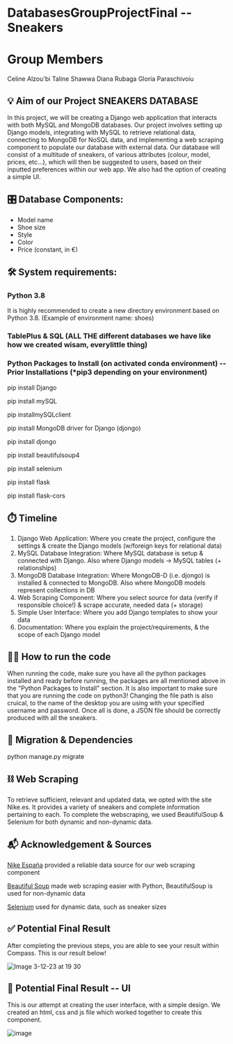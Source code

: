 # DatabasesGroupProjectFinal -- Sneakers

# Group Members
Celine Alzou'bi
Taline Shawwa
Diana Rubaga
Gloria Paraschivoiu

## 💡 Aim of our Project SNEAKERS DATABASE
In this project, we will be creating a Django web application that interacts with both MySQL and MongoDB databases. Our project involves setting up Django models, integrating with MySQL to retrieve relational data, connecting to MongoDB for NoSQL data, and implementing a web scraping component to populate our database with external data. Our database will consist of a multitude of sneakers, of various attributes (colour, model, prices, etc...), which will then be suggested to users, based on their inputted preferences within our web app. We also had the option of creating a simple UI.

## 🎛️ Database Components:

- Model name
- Shoe size 
- Style
- Color
- Price (constant, in €)

## 🛠️ System requirements:

### Python 3.8

It is highly recommended to create a new directory environment based on Python 3.8. (Example of environment name: shoes)

### TablePlus & SQL (ALL THE different databases we have like how we created wisam, everylittle thing) 

### Python Packages to Install (on activated conda environment) -- Prior Installations (*pip3 depending on your environment)

pip install Django

pip install mySQL

pip installmySQLclient

pip install MongoDB driver for Django (djongo)

pip install djongo

pip install beautifulsoup4

pip install selenium

pip install flask

pip install flask-cors



## ⏱️ Timeline

1. Django Web Application: Where you create the project, configure the settings & create the Django models (w/foreign keys for relational data)
2. MySQL Database Integration: Where MySQL database is setup & connected with Django. Also where Django models -> MySQL tables (+ relationships)
3. MongoDB Database Integration: Where MongoDB-D (i.e. djongo) is installed & connected to MongoDB. Also where MongoDB models represent collections in DB
4. Web Scraping Component: Where you select source for data (verify if responsible choice!) & scrape accurate, needed data (+ storage)
5. Simple User Interface: Where you add Django templates to show your data
6. Documentation: Where you explain the project/requirements, & the scope of each Django model


## 🏃‍♀️ How to run the code
When running the code, make sure you have all the python packages installed and ready before running, the packages are all mentioned above in the "Python Packages to Install" section. It is also important to make sure that you are running the code on python3! Changing the file path is also cruical, to the name of the desktop you are using with your specified username and password. Once all is done, a JSON file should be correctly produced with all the sneakers. 



## 🚀 Migration & Dependencies

python manage.py migrate

## ⛓️ Web Scraping

To retrieve sufficient, relevant and updated data, we opted with the site Nike.es. It provides a variety of sneakers and complete information pertaining to each. To complete the webscraping, we used BeautifulSoup & Selenium for both dynamic and non-dynamic data.

## 📬 Acknowledgement & Sources
[Nike España](https://nike.es) provided a reliable data source for our web scraping component

[Beautiful Soup](https://www.crummy.com/software/BeautifulSoup/) made web scraping easier with Python, BeautifulSoup is used for non-dynamic data

[Selenium](https://selenium-python.readthedocs.io/) used for dynamic data, such as sneaker sizes

## ✅ Potential Final Result

After completing the previous steps, you are able to see your result within Compass. This is our result below!

![Image 3-12-23 at 19 30](https://github.com/talineshawwaa/DatabasesGroupProjectFinal/assets/132683425/186a4b26-e90f-44b0-b9aa-fa921436574d)

## 🔔 Potential Final Result -- UI

This is our attempt at creating the user interface, with a simple design. We created an html, css and js file which worked together to create this component.

![image](https://github.com/talineshawwaa/DatabasesGroupProjectFinal/assets/132683425/96f287bb-194f-4f1a-aa56-b1a332419c00)




